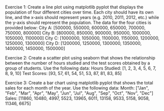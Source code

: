 Exercise 1: Create a line plot using matplotlib pyplot that displays the population of four different cities over time. Each city should have its own line, and the x-axis should represent years
            (e.g. 2010, 2011, 2012, etc.) while the y-axis should represent the population. The data for the four cities is provided below: 
            City A: [500000, 550000, 600000, 650000, 700000, 750000, 800000] 
            City B: [800000, 850000, 900000, 950000, 1000000, 1050000, 1100000] 
            City C: [1000000, 1050000, 1100000, 1150000, 1200000, 1250000, 1300000]
            City D: [1200000, 1250000, 1300000, 1350000, 1400000, 1450000, 1500000]

 Exercise 2:  Create a scatter plot using seaborn that shows the relationship between the number of hours studied and the test scores obtained by a group of students. 
              Use the following data: Hours Studied: [1, 2, 3, 4, 5, 6, 7, 8, 9, 10] Test Scores: [93, 57, 61, 54, 51, 53, 87, 81, 83, 85] 

 Exercise 3:  Create a bar chart using matplotlib pyplot that shows the total sales for each month of the year. Use the following data:
             Month: ["Jan", "Feb", "Mar", "Apr", "May", "Jun", "Jul", "Aug", "Sep", "Oct", "Nov", "Dec"] 
             Sales: [11860, 10480, 4997, 5523, 13965, 6011, 13158, 9533, 5158, 9058, 11346, 6675]

